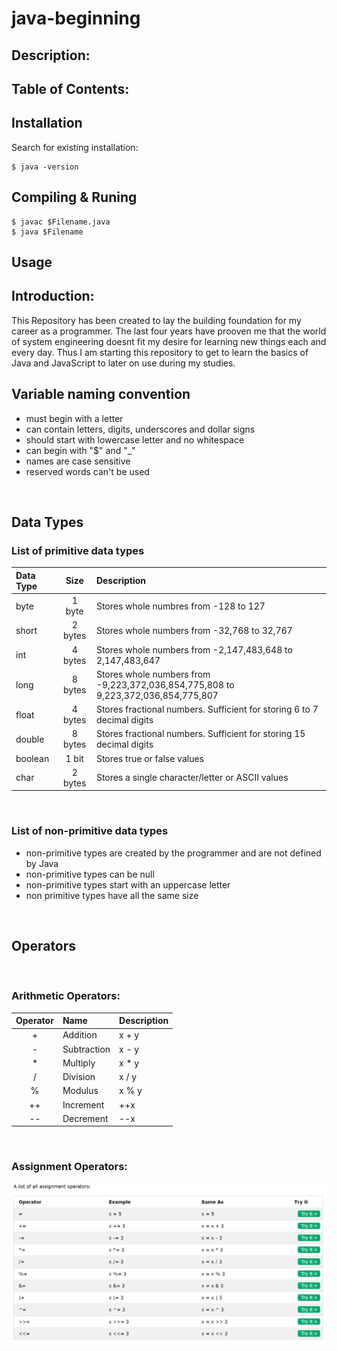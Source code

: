 # java-beginning

## Description:

## Table of Contents:

## Installation
Search for existing installation:
```
$ java -version
```
## Compiling & Runing
```
$ javac $Filename.java
$ java $Filename
```


## Usage

## Introduction:
This Repository has been created to lay the building foundation for my career as a programmer. The last four years have prooven me that the world of system engineering doesnt fit my desire for learning new things each and every day. Thus I am starting this repository to get to learn the basics of Java and JavaScript to later on use during my studies.
<br>

## Variable naming convention
- must begin with a letter
- can contain letters, digits, underscores and dollar signs
- should start with lowercase letter and no whitespace
- can begin with "$" and "_"
- names are case sensitive
- reserved words can't be used
<br>

## Data Types
### List of primitive data types
| Data Type | Size     | Description  |
|:--------- |:---------:|:------------|
| byte      | 1 byte   | Stores whole numbres from -128 to 127|
| short     | 2 bytes  | Stores whole numbers from -32,768 to 32,767|
| int       | 4 bytes  | Stores whole numbers from -2,147,483,648 to 2,147,483,647|
| long      | 8 bytes  | Stores whole numbers from -9,223,372,036,854,775,808 to 9,223,372,036,854,775,807|
| float     | 4 bytes  | Stores fractional numbers. Sufficient for storing 6 to 7 decimal digits|
| double    | 8 bytes  | Stores fractional numbers. Sufficient for storing 15 decimal digits|
| boolean   | 1 bit    | Stores true or false values|
| char      | 2 bytes  | Stores a single character/letter or ASCII values|

<br>

### List of non-primitive data types
- non-primitive types are created by the programmer and are not defined by Java
- non-primitive types can be null
- non-primitive types start with an uppercase letter
- non primitive types have all the same size
<br>

## Operators
<br>

### Arithmetic Operators:
| Operator | Name        | Description  |
|:--------:|:----------- |:------------ |
| +        | Addition    | x + y        |
| -        | Subtraction | x - y        |
| *        | Multiply    | x * y        |
| /        | Division    | x / y        |
| %        | Modulus     | x % y        |
| ++       | Increment   | ++x          |
| --       | Decrement   | --x          |

<br>

### Assignment Operators:

<img align="center" width="" height="" src="./projects/w3schools/img/w3_assignment_operators.png" alt="Assignment Operators">


